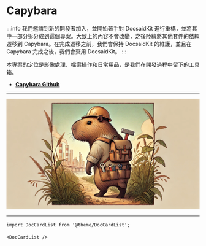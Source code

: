 # Capybara

:::info
我們邀請到新的開發者加入，並開始著手對 DocsaidKit 進行重構，並將其中一部分拆分成到這個專案。大致上的內容不會改變，之後陸續將其他套件的依賴遷移到 Capybara。在完成遷移之前，我們會保持 DocsaidKit 的維護，並且在 Capybara 完成之後，我們會棄用 DocsaidKit。
:::

本專案的定位是影像處理、檔案操作和日常用品，是我們在開發過程中留下的工具箱。

- [**Capybara Github**](https://github.com/DocsaidLab/Capybara)

---

![title](./resources/title.webp)

---

```mdx-code-block
import DocCardList from '@theme/DocCardList';

<DocCardList />
```
